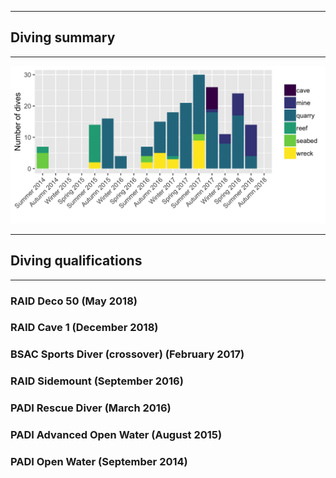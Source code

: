 ___
## Diving summary
___

![](dive_history_env.png)

___
## Diving qualifications
___

### RAID Deco 50 (May 2018)

### RAID Cave 1 (December 2018)

### BSAC Sports Diver (crossover) (February 2017)

### RAID Sidemount (September 2016)

### PADI Rescue Diver (March 2016)

### PADI Advanced Open Water (August 2015)

### PADI Open Water (September 2014)